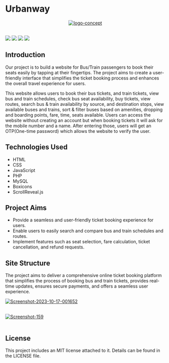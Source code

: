 # Urbanway

<p align="center"><a href="https://ibb.co/SXrY0qy"><img src="https://i.ibb.co/WWt8FS5/logo-concept.png" alt="logo-concept" border="0"></a><br /><a target='_blank' href='https://imgbb.com/'></a><br /></p>

<img src="https://img.shields.io/badge/HTML5-E34F26?style=for-the-badge&logo=html5&logoColor=white" /> <img src="https://img.shields.io/badge/CSS3-1572B6?style=for-the-badge&logo=css3&logoColor=white" />
<img src="https://img.shields.io/badge/JavaScript-323330?style=for-the-badge&logo=javascript&logoColor=F7DF1E" />
<img src="https://img.shields.io/badge/PHP-777BB4?style=for-the-badge&logo=php&logoColor=white" />



## Introduction

Our project is to build a website for Bus/Train passengers to book their seats easily by tapping at their fingertips. The project aims to create a user-friendly interface that simplifies the ticket booking process and enhances the overall travel experience for users.

This website allows users to book their bus tickets, and train tickets, view bus and train schedules, check bus seat availability, buy tickets, view routes, search bus & train availability by source, and destination stops, view available buses and trains, sort & filter buses based on amenities, dropping and boarding points, fare, time, seats available. Users can access the website without creating an account but when booking tickets it will ask for the mobile number and a name. After entering those, users will get an OTP(One-time password) which allows the website to verify the user.


## Technologies Used

- HTML
- CSS
- JavaScript
- PHP 
- MySQL
- Boxicons 
- ScrollReveal.js

## Project Aims

- Provide a seamless and user-friendly ticket booking experience for users.
- Enable users to easily search and compare bus and train schedules and routes.
- Implement features such as seat selection, fare calculation, ticket cancellation, and refund requests.

## Site Structure

The project aims to deliver a comprehensive online ticket booking platform that simplifies the process of booking bus and train tickets, provides real-time updates, ensures secure payments, and offers a seamless user experience.

<p align="center">

<a href="https://ibb.co/2MTvK75"><img src="https://i.ibb.co/8xHr8DX/Screenshot-2023-10-17-001652.png" alt="Screenshot-2023-10-17-001652" border="0"></a><br /><a target='_blank' href='https://imgbb.com/'></a><br />

<a href="https://ibb.co/FVrKrDW"><img src="https://i.ibb.co/rsjmjwt/Screenshot-159.png" alt="Screenshot-159" border="0"></a><br /><a target='_blank' href='https://emoticoncentral.com/category/growing-heart'></a><br />

</P>


## License

This project includes an MIT license attached to it. Details can be found in the LICENSE file.
